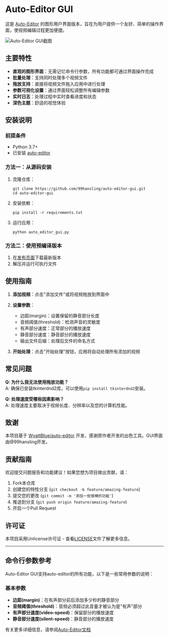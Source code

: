 # Auto-Editor GUI

这是 [Auto-Editor](https://github.com/WyattBlue/auto-editor) 的图形用户界面版本，旨在为用户提供一个友好、简单的操作界面，使视频编辑过程更加便捷。

![Auto-Editor GUI截图](resources/screenshot.png)

## 主要特性

- **直观的图形界面**：无需记忆命令行参数，所有功能都可通过界面操作完成
- **批量处理**：支持同时处理多个视频文件
- **拖放支持**：直接将视频文件拖入应用中进行处理
- **参数可视化设置**：通过界面轻松调整所有编辑参数
- **实时日志**：处理过程中实时查看进度和状态
- **深色主题**：舒适的视觉体验

## 安装说明

### 前提条件

- Python 3.7+
- 已安装 [auto-editor](https://github.com/WyattBlue/auto-editor)

### 方法一：从源码安装

1. 克隆仓库：
   ```
   git clone https://github.com/99hansling/auto-editor-gui.git
   cd auto-editor-gui
   ```

2. 安装依赖：
   ```
   pip install -r requirements.txt
   ```

3. 运行应用：
   ```
   python auto_editor_gui.py
   ```

### 方法二：使用预编译版本

1. 在[发布页面](https://github.com/99hansling/auto-editor-gui/releases)下载最新版本
2. 解压并运行可执行文件

## 使用指南

1. **添加视频**：点击"添加文件"或将视频拖放到界面中
2. **设置参数**：
   - 边距(margin)：设置保留的静音部分长度
   - 音频阈值(threshold)：检测声音的灵敏度
   - 有声部分速度：正常部分的播放速度
   - 静音部分速度：静音部分的播放速度
   - 输出文件后缀：处理后文件的命名方式

3. **开始处理**：点击"开始处理"按钮，应用将自动处理所有添加的视频

## 常见问题

**Q: 为什么我无法使用拖放功能？**  
A: 确保已安装tkinterdnd2库，可以使用`pip install tkinterdnd2`安装。

**Q: 处理速度受哪些因素影响？**  
A: 处理速度主要取决于视频长度、分辨率以及您的计算机性能。

## 致谢

本项目基于 [WyattBlue/auto-editor](https://github.com/WyattBlue/auto-editor) 开发，感谢原作者开发的出色工具。GUI界面由@99hansling开发。

## 贡献指南

欢迎提交问题报告和功能建议！如果您想为项目做出贡献，请：

1. Fork本仓库
2. 创建您的特性分支 (`git checkout -b feature/amazing-feature`)
3. 提交您的更改 (`git commit -m '添加一些很棒的功能'`)
4. 推送到分支 (`git push origin feature/amazing-feature`)
5. 开启一个Pull Request

## 许可证

本项目采用Unlicense许可证 - 查看[LICENSE](LICENSE)文件了解更多信息。

---

## 命令行参数参考

Auto-Editor GUI支持auto-editor的所有功能，以下是一些常用参数的说明：

### 基本参数

- **边距(margin)**：在有声部分前后添加多少秒的静音部分
- **音频阈值(threshold)**：音频必须超过此音量才被认为是"有声"部分
- **有声部分速度(video-speed)**：保留部分的播放速度
- **静音部分速度(silent-speed)**：静音部分的播放速度

有关更多详细信息，请参阅[Auto-Editor文档](https://github.com/WyattBlue/auto-editor/blob/master/README.md)
